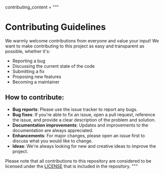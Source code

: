 contributing_content = """
# Contributing Guidelines

We warmly welcome contributions from everyone and value your input! We want to make contributing to this project as easy and transparent as possible, whether it's:

- Reporting a bug
- Discussing the current state of the code
- Submitting a fix
- Proposing new features
- Becoming a maintainer

## How to contribute:

- **Bug reports**: Please use the issue tracker to report any bugs.
- **Bug fixes**: If you're able to fix an issue, open a pull request, reference the issue, and provide a clear description of the problem and solution.
- **Documentation improvements**: Updates and improvements to the documentation are always appreciated.
- **Enhancements**: For major changes, please open an issue first to discuss what you would like to change.
- **Ideas**: We're always looking for new and creative ideas to improve the project.

Please note that all contributions to this repository are considered to be licensed under the [LICENSE](LICENSE.md) that is included in the repository.
"""
